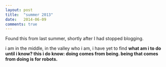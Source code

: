 ```yaml
---
layout: post
title:  "summer 2013"
date:   2014-06-09
comments: true
---
```


Found this from last summer, shortly after I had stopped blogging.

i am in the middle, in the valley </b>
who i am, i have yet to find <b/>
what am i to do until i know?<b/>
this i do know:
doing comes from being.
being that comes from doing
is for robots.
